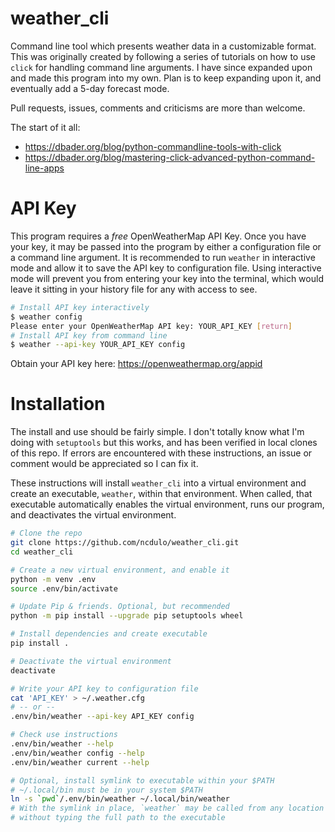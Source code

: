 # weather_cli
Command line tool which presents weather data in a customizable format. This
was originally created by following a series of tutorials on how to use `click`
for handling command line arguments. I have since expanded upon and made this
program into my own. Plan is to keep expanding upon it, and eventually add
a 5-day forecast mode.

Pull requests, issues, comments and criticisms are more than welcome.

The start of it all:
  - https://dbader.org/blog/python-commandline-tools-with-click
  - https://dbader.org/blog/mastering-click-advanced-python-command-line-apps

# API Key
This program requires a *free* OpenWeatherMap API Key. Once you have your key,
it may be passed into the program by either a configuration file or a command
line argument. It is recommended to run `weather` in interactive mode and allow
it to save the API key to configuration file. Using interactive mode will prevent
you from entering your key into the terminal, which would leave it sitting in
your history file for any with access to see.

```bash
# Install API key interactively
$ weather config
Please enter your OpenWeatherMap API key: YOUR_API_KEY [return]
# Install API key from command line
$ weather --api-key YOUR_API_KEY config
```
Obtain your API key here: https://openweathermap.org/appid

# Installation
The install and use should be fairly simple. I don't totally know what I'm
doing with `setuptools` but this works, and has been verified in local clones
of this repo. If errors are encountered with these instructions, an issue or
comment would be appreciated so I can fix it.

These instructions will install `weather_cli` into a virtual environment and
create an executable, `weather`, within that environment. When called, that
executable automatically enables the virtual environment, runs our program,
and deactivates the virtual environment.

```bash
# Clone the repo
git clone https://github.com/ncdulo/weather_cli.git
cd weather_cli

# Create a new virtual environment, and enable it
python -m venv .env
source .env/bin/activate

# Update Pip & friends. Optional, but recommended
python -m pip install --upgrade pip setuptools wheel

# Install dependencies and create executable
pip install .

# Deactivate the virtual environment
deactivate

# Write your API key to configuration file
cat 'API_KEY' > ~/.weather.cfg
# -- or --
.env/bin/weather --api-key API_KEY config

# Check use instructions
.env/bin/weather --help
.env/bin/weather config --help
.env/bin/weather current --help

# Optional, install symlink to executable within your $PATH
# ~/.local/bin must be in your system $PATH
ln -s `pwd`/.env/bin/weather ~/.local/bin/weather
# With the symlink in place, `weather` may be called from any location
# without typing the full path to the executable
```
